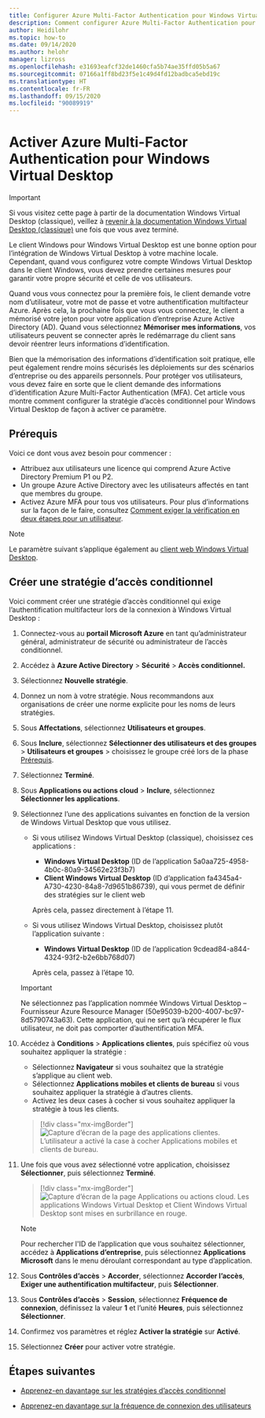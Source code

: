 ```yaml
---
title: Configurer Azure Multi-Factor Authentication pour Windows Virtual Desktop - Azure
description: Comment configurer Azure Multi-Factor Authentication pour une sécurité accrue dans Windows Virtual Desktop.
author: Heidilohr
ms.topic: how-to
ms.date: 09/14/2020
ms.author: helohr
manager: lizross
ms.openlocfilehash: e31693eafcf32de1460cfa5b74ae35ffd05b5a67
ms.sourcegitcommit: 07166a1ff8bd23f5e1c49d4fd12badbca5ebd19c
ms.translationtype: HT
ms.contentlocale: fr-FR
ms.lasthandoff: 09/15/2020
ms.locfileid: "90089919"
---
```

# <a name="enable-azure-multi-factor-authentication-for-windows-virtual-desktop"></a>Activer Azure Multi-Factor Authentication pour Windows Virtual Desktop

>[!IMPORTANT]
> Si vous visitez cette page à partir de la documentation Windows Virtual Desktop (classique), veillez à [revenir à la documentation Windows Virtual Desktop (classique)](./virtual-desktop-fall-2019/tenant-setup-azure-active-directory.md) une fois que vous avez terminé.

Le client Windows pour Windows Virtual Desktop est une bonne option pour l’intégration de Windows Virtual Desktop à votre machine locale. Cependant, quand vous configurez votre compte Windows Virtual Desktop dans le client Windows, vous devez prendre certaines mesures pour garantir votre propre sécurité et celle de vos utilisateurs.

Quand vous vous connectez pour la première fois, le client demande votre nom d’utilisateur, votre mot de passe et votre authentification multifacteur Azure. Après cela, la prochaine fois que vous vous connectez, le client a mémorisé votre jeton pour votre application d’entreprise Azure Active Directory (AD). Quand vous sélectionnez **Mémoriser mes informations**, vos utilisateurs peuvent se connecter après le redémarrage du client sans devoir réentrer leurs informations d’identification.

Bien que la mémorisation des informations d’identification soit pratique, elle peut également rendre moins sécurisés les déploiements sur des scénarios d’entreprise ou des appareils personnels. Pour protéger vos utilisateurs, vous devez faire en sorte que le client demande des informations d’identification Azure Multi-Factor Authentication (MFA). Cet article vous montre comment configurer la stratégie d’accès conditionnel pour Windows Virtual Desktop de façon à activer ce paramètre.

## <a name="prerequisites"></a>Prérequis

Voici ce dont vous avez besoin pour commencer :

- Attribuez aux utilisateurs une licence qui comprend Azure Active Directory Premium P1 ou P2.
- Un groupe Azure Active Directory avec les utilisateurs affectés en tant que membres du groupe.
- Activez Azure MFA pour tous vos utilisateurs. Pour plus d’informations sur la façon de le faire, consultez [Comment exiger la vérification en deux étapes pour un utilisateur](../active-directory/authentication/howto-mfa-userstates.md#view-the-status-for-a-user).

> [!NOTE]
> Le paramètre suivant s’applique également au [client web Windows Virtual Desktop](https://rdweb.wvd.microsoft.com/webclient/index.html).

## <a name="create-a-conditional-access-policy"></a>Créer une stratégie d’accès conditionnel

Voici comment créer une stratégie d’accès conditionnel qui exige l’authentification multifacteur lors de la connexion à Windows Virtual Desktop :

1. Connectez-vous au **portail Microsoft Azure** en tant qu’administrateur général, administrateur de sécurité ou administrateur de l’accès conditionnel.
2. Accédez à **Azure Active Directory** > **Sécurité** > **Accès conditionnel.**
3. Sélectionnez **Nouvelle stratégie**.
4. Donnez un nom à votre stratégie. Nous recommandons aux organisations de créer une norme explicite pour les noms de leurs stratégies.
5. Sous **Affectations**, sélectionnez **Utilisateurs et groupes**.
6. Sous **Inclure**, sélectionnez **Sélectionner des utilisateurs et des groupes** > **Utilisateurs et groupes** > choisissez le groupe créé lors de la phase [Prérequis](#prerequisites).
7. Sélectionnez **Terminé**.
8. Sous **Applications ou actions cloud** > **Inclure**, sélectionnez **Sélectionner les applications**.
9. Sélectionnez l’une des applications suivantes en fonction de la version de Windows Virtual Desktop que vous utilisez.
   
   - Si vous utilisez Windows Virtual Desktop (classique), choisissez ces applications :
       
       - **Windows Virtual Desktop** (ID de l’application 5a0aa725-4958-4b0c-80a9-34562e23f3b7)
       - **Client Windows Virtual Desktop** (ID d’application fa4345a4-A730-4230-84a8-7d9651b86739), qui vous permet de définir des stratégies sur le client web
       
        Après cela, passez directement à l’étape 11.

   - Si vous utilisez Windows Virtual Desktop, choisissez plutôt l’application suivante :
       
       -  **Windows Virtual Desktop** (ID de l’application 9cdead84-a844-4324-93f2-b2e6bb768d07)
       
        Après cela, passez à l’étape 10.

   >[!IMPORTANT]
   > Ne sélectionnez pas l’application nommée Windows Virtual Desktop – Fournisseur Azure Resource Manager (50e95039-b200-4007-bc97-8d5790743a63). Cette application, qui ne sert qu’à récupérer le flux utilisateur, ne doit pas comporter d’authentification MFA.

10. Accédez à **Conditions** > **Applications clientes**, puis spécifiez où vous souhaitez appliquer la stratégie :
    
    - Sélectionnez **Navigateur** si vous souhaitez que la stratégie s’applique au client web.
    - Sélectionnez **Applications mobiles et clients de bureau** si vous souhaitez appliquer la stratégie à d’autres clients.
    - Activez les deux cases à cocher si vous souhaitez appliquer la stratégie à tous les clients.
   
    > [!div class="mx-imgBorder"]
    > ![Capture d’écran de la page des applications clientes. L’utilisateur a activé la case à cocher Applications mobiles et clients de bureau.](media/select-apply.png)

11. Une fois que vous avez sélectionné votre application, choisissez **Sélectionner**, puis sélectionnez **Terminé**.

    > [!div class="mx-imgBorder"]
    > ![Capture d’écran de la page Applications ou actions cloud. Les applications Windows Virtual Desktop et Client Windows Virtual Desktop sont mises en surbrillance en rouge.](media/cloud-apps-enterprise.png)

    >[!NOTE]
    >Pour rechercher l'ID de l’application que vous souhaitez sélectionner, accédez à **Applications d’entreprise**, puis sélectionnez **Applications Microsoft** dans le menu déroulant correspondant au type d’application.

12. Sous **Contrôles d’accès** > **Accorder**, sélectionnez **Accorder l’accès**, **Exiger une authentification multifacteur**, puis **Sélectionner**.
13. Sous **Contrôles d’accès** > **Session**, sélectionnez **Fréquence de connexion**, définissez la valeur **1** et l’unité **Heures**, puis sélectionnez **Sélectionner**.
14. Confirmez vos paramètres et réglez **Activer la stratégie** sur **Activé**.
15. Sélectionnez **Créer** pour activer votre stratégie.

## <a name="next-steps"></a>Étapes suivantes

- [Apprenez-en davantage sur les stratégies d’accès conditionnel](../active-directory/conditional-access/concept-conditional-access-policies.md)

- [Apprenez-en davantage sur la fréquence de connexion des utilisateurs](../active-directory/conditional-access/howto-conditional-access-session-lifetime.md#user-sign-in-frequency)
